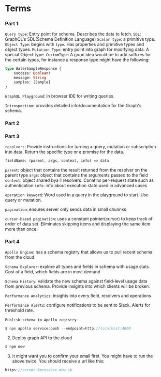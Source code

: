 # Terms

### Part 1
```Query type```: Entry point for schema. Describes the data to fetch.
```SDL```: GraphQL's SDL(Schema Definition Language)
```Scalar type```: a primitive type. 
```Object Type```: begins with `type`. Has properties and primitive types and object types.
```Mutation Type```: entry point into graph for modifying data. A special Object type.
```CustomType```: A good idea would be to add suffixes for the certain types, for instance a response type might have the following:

```graphql
type WaterSampleResponse {
    success: Boolean!
    message: String
    samples: [Sample]
}
```

```GraphQL Playground```: In browser IDE for writing queries.

```Introspection```: provides detailed info/documentation for the Graph's schema. 


### Part 2

### Part 3
```resolvers```: Provide instructions for turning a query, mutation or subscription into data. Return the specific type or a promise for the data. 

```graphql
fieldName: (parent, args, context, info) => data
```

```parent```: object that contains the result returned from the resolver on the parent type 
```args```: object that contains the arguments passed to the field
```context```: object shared bya ll resolvers. Conatins per-request state such as authentication
```info```: info about execution state used in advanced cases


```operation keyword```: Word used in a query in the playground to start. Use query or mutation.


```pagination```: ensures server only sends data in small chunnks. 

```cursor-based pagination```: uses a constant pointer(cursor) to keep track of order of data set. Eliminates skipping items and displaying the same item more than once.


### Part 4
```Apollo Engine```: has a schema registry that allows us to pull recent schema from the cloud

```Schema Explorer```: explore all types and fields in schema with usage stats. Cost of a field, which fields are in most demand

```Schema History```:  validate the new schema against field-level usage data from previous schema. Provide insights into which clients will be broken.

```Performance Analytics```: insights into every field, resolvers and operations

```Performance Alerts```: configure notifications to be sent to Slack. Alerts for threshold rate. 


```Publish schema to Apollo registry```:
```js
$ npx apollo service:push --endpoint=http://localhost:4000

```

2. Deploy graph API to the cloud
```js
$ npm now
```
3. It might want you to confirm your email first. You might have to run the above twice. You should receive a url like this: 
```js
https://server-8ocesaecc.now.sh
```

